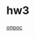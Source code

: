 # hw3
[опрос](https://docs.google.com/forms/d/11V30K52yUCrgFkzxXXCg77qUXJhFV0i1r03EUSgqOyo/edit?usp=sharing)
